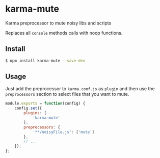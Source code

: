 # karma-mute
Karma preprocessor to mute noisy libs and scripts

Replaces all `console` methods calls with noop functions.

## Install
```bash
$ npm install karma-mute --save-dev
```

## Usage
Just add the preprocessor to `karma.conf.js` as `plugin` and then use the `preprocessors` section to select files that you want to mute.

```js
module.exports = function(config) {
    config.set({
        plugins: [
            'karma-mute'
        ],
        preprocessors: {
            '**/noisyFile.js': ['mute']
        },
        // ...
    });
};
```
